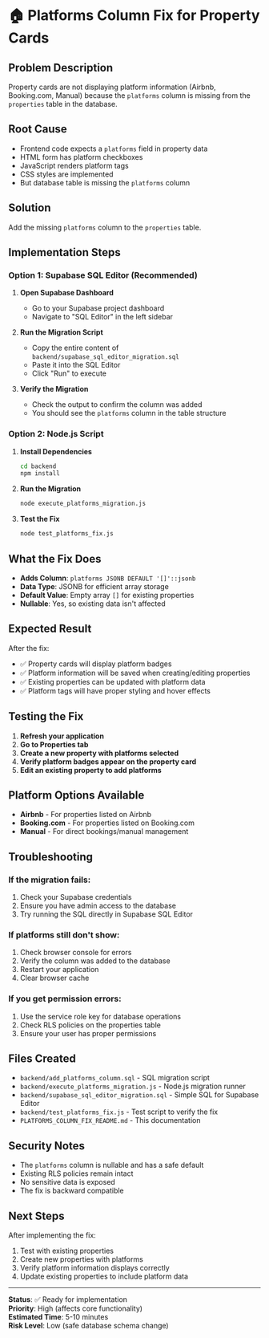 # 🏠 Platforms Column Fix for Property Cards

## Problem Description
Property cards are not displaying platform information (Airbnb, Booking.com, Manual) because the `platforms` column is missing from the `properties` table in the database.

## Root Cause
- Frontend code expects a `platforms` field in property data
- HTML form has platform checkboxes
- JavaScript renders platform tags
- CSS styles are implemented
- But database table is missing the `platforms` column

## Solution
Add the missing `platforms` column to the `properties` table.

## Implementation Steps

### Option 1: Supabase SQL Editor (Recommended)

1. **Open Supabase Dashboard**
   - Go to your Supabase project dashboard
   - Navigate to "SQL Editor" in the left sidebar

2. **Run the Migration Script**
   - Copy the entire content of `backend/supabase_sql_editor_migration.sql`
   - Paste it into the SQL Editor
   - Click "Run" to execute

3. **Verify the Migration**
   - Check the output to confirm the column was added
   - You should see the `platforms` column in the table structure

### Option 2: Node.js Script

1. **Install Dependencies**
   ```bash
   cd backend
   npm install
   ```

2. **Run the Migration**
   ```bash
   node execute_platforms_migration.js
   ```

3. **Test the Fix**
   ```bash
   node test_platforms_fix.js
   ```

## What the Fix Does

- **Adds Column**: `platforms JSONB DEFAULT '[]'::jsonb`
- **Data Type**: JSONB for efficient array storage
- **Default Value**: Empty array `[]` for existing properties
- **Nullable**: Yes, so existing data isn't affected

## Expected Result

After the fix:
- ✅ Property cards will display platform badges
- ✅ Platform information will be saved when creating/editing properties
- ✅ Existing properties can be updated with platform data
- ✅ Platform tags will have proper styling and hover effects

## Testing the Fix

1. **Refresh your application**
2. **Go to Properties tab**
3. **Create a new property with platforms selected**
4. **Verify platform badges appear on the property card**
5. **Edit an existing property to add platforms**

## Platform Options Available

- **Airbnb** - For properties listed on Airbnb
- **Booking.com** - For properties listed on Booking.com  
- **Manual** - For direct bookings/manual management

## Troubleshooting

### If the migration fails:
1. Check your Supabase credentials
2. Ensure you have admin access to the database
3. Try running the SQL directly in Supabase SQL Editor

### If platforms still don't show:
1. Check browser console for errors
2. Verify the column was added to the database
3. Restart your application
4. Clear browser cache

### If you get permission errors:
1. Use the service role key for database operations
2. Check RLS policies on the properties table
3. Ensure your user has proper permissions

## Files Created

- `backend/add_platforms_column.sql` - SQL migration script
- `backend/execute_platforms_migration.js` - Node.js migration runner
- `backend/supabase_sql_editor_migration.sql` - Simple SQL for Supabase Editor
- `backend/test_platforms_fix.js` - Test script to verify the fix
- `PLATFORMS_COLUMN_FIX_README.md` - This documentation

## Security Notes

- The `platforms` column is nullable and has a safe default
- Existing RLS policies remain intact
- No sensitive data is exposed
- The fix is backward compatible

## Next Steps

After implementing the fix:
1. Test with existing properties
2. Create new properties with platforms
3. Verify platform information displays correctly
4. Update existing properties to include platform data

---

**Status**: ✅ Ready for implementation  
**Priority**: High (affects core functionality)  
**Estimated Time**: 5-10 minutes  
**Risk Level**: Low (safe database schema change)
